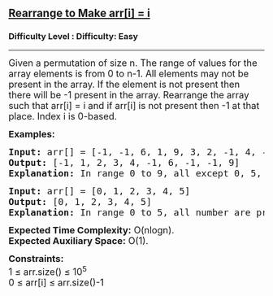 <h2><a href="https://www.geeksforgeeks.org/problems/rearrange-an-array-such-that-arri-i3618/1">Rearrange to Make arr[i] = i</a></h2><h3>Difficulty Level : Difficulty: Easy</h3><hr><div class="problems_problem_content__Xm_eO"><p><span style="font-size: 18px;">Given a permutation of size n. The range of values for the array elements is from 0 to n-1. All elements may not be present in the array. If the element is not present then there will be -1 present in the array. Rearrange the array such that arr[i] = i and if arr[i] is not present then -1 at that place. Index i is 0-based.</span></p>
<p><span style="font-size: 18px;"><strong>Examples:</strong></span></p>
<pre><span style="font-size: 18px;"><strong>Input:</strong> arr[] = [-1, -1, 6, 1, 9, 3, 2, -1, 4, -1]
<strong>Output:</strong> [-1, 1, 2, 3, 4, -1, 6, -1, -1, 9]
<strong>Explanation: </strong>In range 0 to 9, all except 0, 5, 7 and 8 are present. Hence, we print -1 instead of them.
</span></pre>
<pre><span style="font-size: 18px;"><strong>Input:</strong> arr[] = [0, 1, 2, 3, 4, 5] <strong>
Output:</strong> [0, 1, 2, 3, 4, 5]<br><strong>Explanation: </strong>In range 0 to 5, all number are present.</span></pre>
<p><span style="font-size: 18px;"><strong>Expected Time Complexity:</strong> O(nlogn).<br><strong>Expected Auxiliary Space:</strong>&nbsp;O(1).</span></p>
<p><span style="font-size: 18px;"><strong>Constraints:</strong><br>1 ≤ arr.size() ≤ 10<sup>5</sup><br>0 ≤ arr[i] ≤ arr.size()-1</span></p></div>